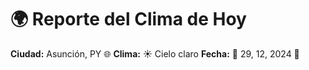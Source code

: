 # 🌍 Reporte del Clima de Hoy

**Ciudad:** Asunción, PY 🌐
**Clima:** ☀️ Cielo claro
**Fecha:** 📅 29, 12, 2024 🚀
